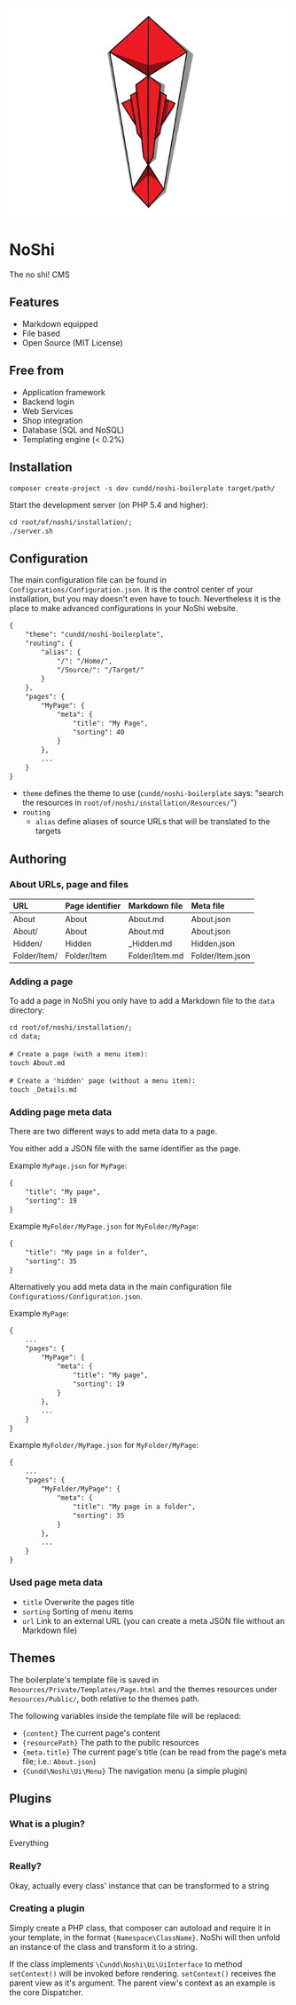 ![NoShi Logo][logo]

NoShi
=====

The no shi! CMS


Features
--------

- Markdown equipped
- File based
- Open Source (MIT License)


Free from
---------

- Application framework
- Backend login
- Web Services
- Shop integration
- Database (SQL and NoSQL)
- Templating engine (< 0.2%)


Installation
------------

    composer create-project -s dev cundd/noshi-boilerplate target/path/

Start the development server (on PHP 5.4 and higher):

	cd root/of/noshi/installation/;
	./server.sh


Configuration
-------------

The main configuration file can be found in `Configurations/Configuration.json`. It is the control center of your installation, but you may doesn't even have to touch. Nevertheless it is the place to make advanced configurations in your NoShi website.

	{
		"theme": "cundd/noshi-boilerplate",
		"routing": {
			"alias": {
				"/": "/Home/",
				"/Source/": "/Target/"
			}
		},
		"pages": {
			"MyPage": {
				"meta": {
					"title": "My Page",
					"sorting": 40
				}
			},
			...
		}
	}

- `theme` defines the theme to use (`cundd/noshi-boilerplate` says: "search the resources in `root/of/noshi/installation/Resources/`")
- `routing`
	- `alias` define aliases of source URLs that will be translated to the targets


Authoring
---------

### About URLs, page and files

| URL               | Page identifier   | Markdown file     | Meta file         |
| :---------------- | :---------------- | :---------------- | :---------------- |
| About             | About             | About.md          | About.json        |
| About/            | About             | About.md          | About.json        |
| Hidden/           | Hidden            | _Hidden.md        | Hidden.json       |
| Folder/Item/      | Folder/Item       | Folder/Item.md    | Folder/Item.json  |


### Adding a page

To add a page in NoShi you only have to add a Markdown file to the `data` directory:

	cd root/of/noshi/installation/;
	cd data;
	
	# Create a page (with a menu item):
	touch About.md
	
	# Create a 'hidden' page (without a menu item):
	touch _Details.md


### Adding page meta data

There are two different ways to add meta data to a page.

You either add a JSON file with the same identifier as the page. 

Example `MyPage.json` for `MyPage`:

	{
		"title": "My page",
		"sorting": 19
	}
	
Example `MyFolder/MyPage.json` for `MyFolder/MyPage`:

	{
		"title": "My page in a folder",
		"sorting": 35
	}

Alternatively you add meta data in the main configuration file `Configurations/Configuration.json`.

Example `MyPage`:

	{
		...
		"pages": {
			"MyPage": {
				"meta": {
					"title": "My page",
					"sorting": 19
				}
			},
			...
		}
	}

Example `MyFolder/MyPage.json` for `MyFolder/MyPage`:

	{
		...
		"pages": {
			"MyFolder/MyPage": {
				"meta": {
					"title": "My page in a folder",
					"sorting": 35
				}
			},
			...
		}
	}


### Used page meta data

- `title` Overwrite the pages title
- `sorting` Sorting of menu items
- `url` Link to an external URL (you can create a meta JSON file without an Markdown file)


Themes
------

The boilerplate's template file is saved in `Resources/Private/Templates/Page.html` and the themes resources under `Resources/Public/`,
both relative to the themes path.

The following variables inside the template file will be replaced:

- `{content}` The current page's content
- `{resourcePath}` The path to the public resources
- `{meta.title}` The current page's title (can be read from the page's meta file; i.e.: `About.json`)
- `{Cundd\Noshi\Ui\Menu}` The navigation menu (a simple plugin)


Plugins
-------

### What is a plugin?
Everything

### Really?
Okay, actually every class' instance that can be transformed to a string

### Creating a plugin
Simply create a PHP class, that composer can autoload and require it in your template, in the format
`{Namespace\ClassName}`. NoShi will then unfold an instance of the class and transform it to a string.

If the class implements `\Cundd\Noshi\Ui\UiInterface` to method `setContext()` will be invoked before rendering.
`setContext()` receives the parent view as it's argument. The parent view's context as an example is the core Dispatcher.



[logo]: /Resources/Public/Graphics/noshi-logo.png
